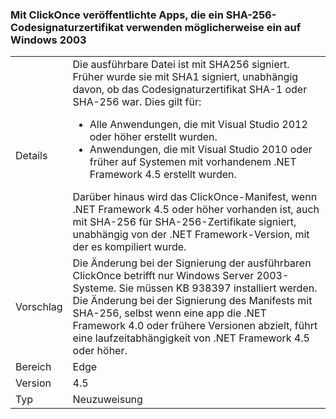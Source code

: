 ### <a name="apps-published-with-clickonce-that-use-a-sha-256-code-signing-certificate-may-fail-on-windows-2003"></a>Mit ClickOnce veröffentlichte Apps, die ein SHA-256-Codesignaturzertifikat verwenden möglicherweise ein auf Windows 2003

|   |   |
|---|---|
|Details|Die ausführbare Datei ist mit SHA256 signiert. Früher wurde sie mit SHA1 signiert, unabhängig davon, ob das Codesignaturzertifikat SHA-1 oder SHA-256 war. Dies gilt für:<ul><li>Alle Anwendungen, die mit Visual Studio 2012 oder höher erstellt wurden.</li><li>Anwendungen, die mit Visual Studio 2010 oder früher auf Systemen mit vorhandenem .NET Framework 4.5 erstellt wurden.</li></ul>Darüber hinaus wird das ClickOnce-Manifest, wenn .NET Framework 4.5 oder höher vorhanden ist, auch mit SHA-256 für SHA-256-Zertifikate signiert, unabhängig von der .NET Framework-Version, mit der es kompiliert wurde.|
|Vorschlag|Die Änderung bei der Signierung der ausführbaren ClickOnce betrifft nur Windows Server 2003-Systeme. Sie müssen KB 938397 installiert werden. Die Änderung bei der Signierung des Manifests mit SHA-256, selbst wenn eine app die .NET Framework 4.0 oder frühere Versionen abzielt, führt eine laufzeitabhängigkeit von .NET Framework 4.5 oder höher.|
|Bereich|Edge|
|Version|4.5|
|Typ|Neuzuweisung|

